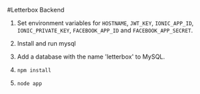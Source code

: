 #Letterbox Backend

1. Set environment variables for `HOSTNAME`, `JWT_KEY`, `IONIC_APP_ID`, `IONIC_PRIVATE_KEY`, `FACEBOOK_APP_ID` and `FACEBOOK_APP_SECRET`.

2. Install and run mysql

3. Add a database with the name 'letterbox' to MySQL.

3. `npm install`

4. `node app`